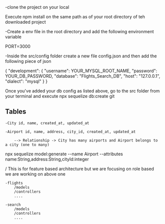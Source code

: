 -clone the project on your local

Execute npm install on the same path as of your root directory of teh downloaded project

-Create a env file in the root directory and add the following environment variable

PORT=3000

-Inside the src/config folder create a new file config.json and then add the following piece of json

{
  "development": {
    "username": YOUR_MYSQL_ROOT_NAME,
    "password": YOUR_DB_PASSWORD,
    "database": "Flights_Search_DB",
    "host": "127.0.0.1",
    "dialect": "mysql"
}
}

Once you've added your db config as listed above, go to the src folder from your terminal and execute npx sequelize db:create
git

## Tables
    -City id, name, created_at, updated_at

    -Airport id, name, address, city_id, created_at, updated_at

        --> Relationship -> City has many airports and Airport belongs to a city (one to many)

npx sequelize model:generate --name Airport --attributes name:String,address:String,cityId:integer


/ This is for feature based architecture but we are focusing on role based we are working on above one

    -flights
        /models
        /controllers
        ....

    -search
        /models
        /controllers
        ....